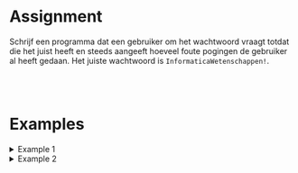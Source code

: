 # <b>Assignment</b>
Schrijf een programma dat een gebruiker om het wachtwoord vraagt totdat die het juist heeft en steeds aangeeft hoeveel foute pogingen de gebruiker al heeft gedaan. Het juiste wachtwoord is <code>InformaticaWetenschappen!</code>.

<br>
<br>

# <b>Examples</b>

<details markdown="1"><summary>Example 1</summary>
### Input
```console?lang=python
AtsmaIsCool!
MichielsIsGeweldig!
DerckIsFantastisch!
Wiskunde
Biologie
Chemie
STEM
InformaticaWetenschappen!
```

### Output
```console?lang=python
Wrong password - attempt 1 - try again
Wrong password - attempt 2 - try again
Wrong password - attempt 3 - try again
Wrong password - attempt 4 - try again
Wrong password - attempt 5 - try again
Wrong password - attempt 6 - try again
Wrong password - attempt 7 - try again
Correct password
```
</details>

<details markdown="1"><summary>Example 2</summary>
### Input
```console?lang=python
Password1234
informaticawetenschappen
Informaticawetenschappen
InformaticaWetenschappen
InformaticaWetenschappen!
```

### Output
```console?lang=python
Wrong password - attempt 1 - try again
Wrong password - attempt 2 - try again
Wrong password - attempt 3 - try again
Wrong password - attempt 4 - try again
Correct password
```
</details>